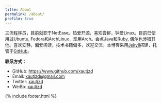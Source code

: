 ```yaml
---
title: About
permalink: /about/
profile: true
---
```


三流程序员，目前就职于NetEase。热爱开源，喜欢尝鲜，钟爱Linux。目前已使用过Ubuntu,
    Fedora和ArchLinux，现用Arch。会点Java和Ruby,
    偶尔也涉猎其他。喜欢安静，偏爱阅读，技术书籍偏多，欢迎交流。本博客采用[Jekyll](https://jekyllrb.com/)搭建，托管于[GitHub](https://github.com/)。

**联系方式：**

- GitHub: https://www.github.com/xautjzd
- Email: xautjzd@gmail.com
- Twitter: [xautjzd](https://www.twitter.com/xautjzd)
- WeiBo: [xautjzd](http://weibo.com/xautjzd)

{% include footer.html %}
